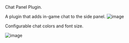 Chat Panel Plugin.

A plugin that adds in-game chat to the side panel.
![image](https://github.com/Yenof/Chat-Panel/assets/122739279/ce3defb6-6cab-4a7f-9e15-6e469205a4f1)



Configurable chat colors and font size.


![image](https://github.com/Yenof/Chat-Panel/assets/122739279/aa1773af-3375-45d9-8375-d49aa5ca6a79)

